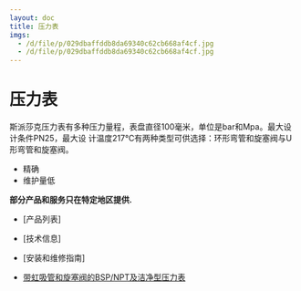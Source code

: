 ```yaml
---
layout: doc
title: 压力表
imgs:
  - /d/file/p/029dbaffddb8da69340c62cb668af4cf.jpg
  - /d/file/p/029dbaffddb8da69340c62cb668af4cf.jpg
---
```


# 压力表

斯派莎克压力表有多种压力量程，表盘直径100毫米，单位是bar和Mpa。最大设计条件PN25，最大设 计温度217℃有两种类型可供选择：环形弯管和旋塞阀与U形弯管和旋塞阀。

- 精确
- 维护量低

**部分产品和服务只在特定地区提供.**

- [产品列表]
- [技术信息]
- [安装和维修指南]

- [带虹吸管和旋塞阀的BSP/NPT及洁净型压力表](/products/yalibiao.html '带虹吸管和旋塞阀的BSP/NPT及洁净型压力表')
